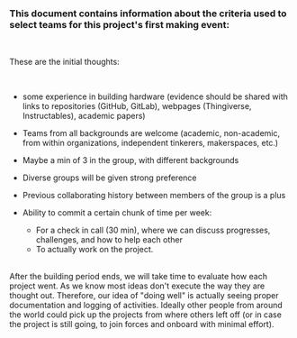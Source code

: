 ### This document contains information about the criteria used to select teams for this project's first making event:

<br>

These are the initial thoughts:

<br>

- some experience in building hardware (evidence should be shared with links to repositories (GitHub, GitLab), webpages (Thingiverse, Instructables), academic papers)
- Teams from all backgrounds are welcome (academic, non-academic, from within organizations, independent tinkerers, makerspaces, etc.)
- Maybe a min of 3 in the group, with different backgrounds
- Diverse groups will be given strong preference
- Previous collaborating history between members of the group is a plus

- Ability to commit a certain chunk of time per week:
  - For a check in call (30 min), where we can discuss progresses, challenges, and how to help each other
  - To actually work on the project.
 
 <br>
After the building period ends, we will take time to evaluate how each project went. As we know most ideas don't execute the way they are thought out. Therefore, our idea of "doing well" is actually seeing proper documentation and logging of activities. Ideally other people from around the world could pick up the projects from where others left off (or in case the project is still going, to join forces and onboard with minimal effort).



